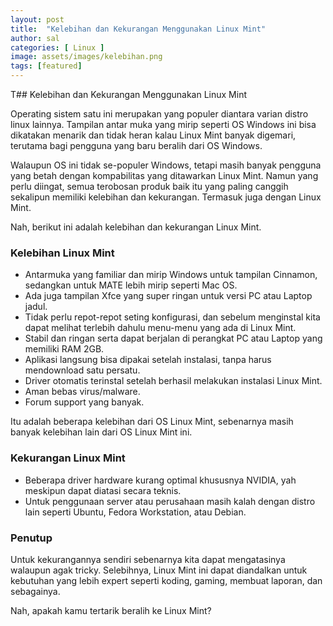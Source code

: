 ```yaml
---
layout: post
title:  "Kelebihan dan Kekurangan Menggunakan Linux Mint"
author: sal
categories: [ Linux ]
image: assets/images/kelebihan.png
tags: [featured]
---
```

T## Kelebihan dan Kekurangan Menggunakan Linux Mint

Operating sistem satu ini merupakan yang populer diantara varian distro linux lainnya. Tampilan antar muka yang mirip seperti OS Windows ini bisa dikatakan menarik dan tidak heran kalau Linux Mint banyak digemari, terutama bagi pengguna yang baru beralih dari OS Windows.

Walaupun OS ini tidak se-populer Windows, tetapi masih banyak pengguna yang betah dengan kompabilitas yang ditawarkan Linux Mint. Namun yang perlu diingat, semua terobosan produk baik itu yang paling canggih sekalipun memiliki kelebihan dan kekurangan. Termasuk juga dengan Linux Mint.

Nah, berikut ini adalah kelebihan dan kekurangan Linux Mint.

### Kelebihan Linux Mint

- Antarmuka yang familiar dan mirip Windows untuk tampilan Cinnamon, sedangkan untuk MATE lebih mirip seperti Mac OS.
- Ada juga tampilan Xfce yang super ringan untuk versi PC atau Laptop jadul.
- Tidak perlu repot-repot seting konfigurasi, dan sebelum menginstal kita dapat melihat terlebih dahulu menu-menu yang ada di Linux Mint.
- Stabil dan ringan serta dapat berjalan di perangkat PC atau Laptop yang memiliki RAM 2GB.
- Aplikasi langsung bisa dipakai setelah instalasi, tanpa harus mendownload satu persatu.
- Driver otomatis terinstal setelah berhasil melakukan instalasi Linux Mint.
- Aman bebas virus/malware.
- Forum support yang banyak.

Itu adalah beberapa kelebihan dari OS Linux Mint, sebenarnya masih banyak kelebihan lain dari OS Linux Mint ini.

### Kekurangan Linux Mint

- Beberapa driver hardware kurang optimal khususnya NVIDIA, yah meskipun dapat diatasi secara teknis.
- Untuk penggunaan server atau perusahaan masih kalah dengan distro lain seperti Ubuntu, Fedora Workstation, atau Debian.

### Penutup

Untuk kekurangannya sendiri sebenarnya kita dapat mengatasinya walaupun agak tricky. Selebihnya, Linux Mint ini dapat diandalkan untuk kebutuhan yang lebih expert seperti koding, gaming, membuat laporan, dan sebagainya.

Nah, apakah kamu tertarik beralih ke Linux Mint?